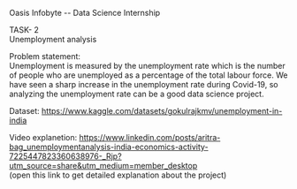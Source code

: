 Oasis Infobyte --  Data Science Internship  

TASK- 2  
Unemployment analysis

Problem statement:  
Unemployment is measured by the unemployment rate which is the number of people who are unemployed as a percentage of the total labour force. 
We have seen a sharp increase in the unemployment rate during Covid-19, so analyzing the unemployment rate can be a good data science project. 


Dataset: 
https://www.kaggle.com/datasets/gokulrajkmv/unemployment-in-india

Video explanetion: 
  https://www.linkedin.com/posts/aritra-bag_unemploymentanalysis-india-economics-activity-7225447823360638976-_Rjp?utm_source=share&utm_medium=member_desktop  
(open this link to get detailed explanation about the project)

